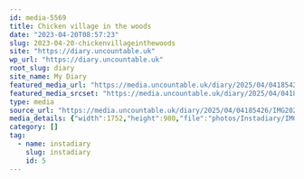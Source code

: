 ```yaml
---
id: media-5569
title: Chicken village in the woods
date: "2023-04-20T08:57:23"
slug: 2023-04-20-chickenvillageinthewoods
site: "https://diary.uncountable.uk"
wp_url: "https://diary.uncountable.uk"
root_slug: diary
site_name: My Diary
featured_media_url: "https://media.uncountable.uk/diary/2025/04/04185426/IMG20230420095723-edited.webp"
featured_media_srcset: "https://media.uncountable.uk/diary/2025/04/04185426/IMG20230420095723-edited-300x168.webp 300w, https://media.uncountable.uk/diary/2025/04/04185426/IMG20230420095723-edited-1024x573.webp 1024w, https://media.uncountable.uk/diary/2025/04/04185426/IMG20230420095723-edited-150x150.webp 150w, https://media.uncountable.uk/diary/2025/04/04185426/IMG20230420095723-edited-640x358.webp 640w, https://media.uncountable.uk/diary/2025/04/04185426/IMG20230420095723-edited.webp 1752w"
type: media
source_url: "https://media.uncountable.uk/diary/2025/04/04185426/IMG20230420095723-edited.webp"
media_details: {"width":1752,"height":980,"file":"photos/Instadiary/IMG20230420095723-edited.webp","filesize":161012,"sizes":{"medium":{"file":"IMG20230420095723-edited-300x168.webp","width":300,"height":168,"filesize":20962,"mime_type":"image/webp","source_url":"https://media.uncountable.uk/diary/2025/04/04185426/IMG20230420095723-edited-300x168.webp"},"large":{"file":"IMG20230420095723-edited-1024x573.webp","width":1024,"height":573,"filesize":159592,"mime_type":"image/webp","source_url":"https://media.uncountable.uk/diary/2025/04/04185426/IMG20230420095723-edited-1024x573.webp"},"thumbnail":{"file":"IMG20230420095723-edited-150x150.webp","width":150,"height":150,"filesize":10902,"mime_type":"image/webp","source_url":"https://media.uncountable.uk/diary/2025/04/04185426/IMG20230420095723-edited-150x150.webp"},"mobwidth":{"file":"IMG20230420095723-edited-640x358.webp","width":640,"height":358,"filesize":78432,"mime_type":"image/webp","source_url":"https://media.uncountable.uk/diary/2025/04/04185426/IMG20230420095723-edited-640x358.webp"},"full":{"file":"IMG20230420095723-edited.webp","width":1752,"height":980,"mime_type":"image/webp","source_url":"https://media.uncountable.uk/diary/2025/04/04185426/IMG20230420095723-edited.webp"}},"image_meta":{"aperture":"0","credit":"","camera":"","caption":"","created_timestamp":"0","copyright":"","focal_length":"0","iso":"0","shutter_speed":"0","title":"","orientation":"0","keywords":[]}}
category: []
tag:
  - name: instadiary
    slug: instadiary
    id: 5
---
```


